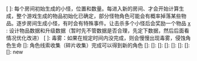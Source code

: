 [x]: 重写生成房间
[x]: 生成迷你地图
[x]: 设计生成的房间的子块地图，参考模仿其他游戏地图，可直接照抄地图模样
[x]: 生成房间的方向和位置
[ ]: 每个房间初始生成的小怪，位置和数量。每进入新的房间、才会开始计算生成，整个游戏生成的物品初始化已确定，部分怪物角色可能会有概率掉落某些物品。逐步房间生成小怪，有时会有特殊事件。让击杀多个小怪后会奖励一个物品
[x ]: 设计物品数据和升级数据（暂时先不管数据是否合理，先定下数据，然后后面看情况优化改进）
[ ]: 毒雾：如果在规定时间内没完成，则会慢慢出现毒雾，侵蚀角色生命
[]: 角色线索收集（碎片收集）完成可以得到新的角色
[]: 
[]: 
[]: 
[]: 
[]: 
[]: 
[]: 
[]: new





